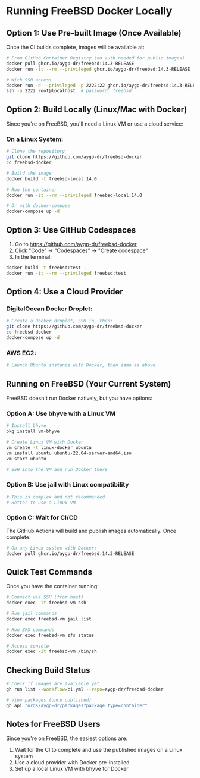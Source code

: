 # Running FreeBSD Docker Locally

## Option 1: Use Pre-built Image (Once Available)

Once the CI builds complete, images will be available at:
```bash
# From GitHub Container Registry (no auth needed for public images)
docker pull ghcr.io/aygp-dr/freebsd:14.3-RELEASE
docker run -it --rm --privileged ghcr.io/aygp-dr/freebsd:14.3-RELEASE

# With SSH access
docker run -d --privileged -p 2222:22 ghcr.io/aygp-dr/freebsd:14.3-RELEASE
ssh -p 2222 root@localhost  # password: freebsd
```

## Option 2: Build Locally (Linux/Mac with Docker)

Since you're on FreeBSD, you'll need a Linux VM or use a cloud service:

### On a Linux System:
```bash
# Clone the repository
git clone https://github.com/aygp-dr/freebsd-docker
cd freebsd-docker

# Build the image
docker build -t freebsd-local:14.0 .

# Run the container
docker run -it --rm --privileged freebsd-local:14.0

# Or with docker-compose
docker-compose up -d
```

## Option 3: Use GitHub Codespaces

1. Go to https://github.com/aygp-dr/freebsd-docker
2. Click "Code" → "Codespaces" → "Create codespace"
3. In the terminal:
```bash
docker build -t freebsd:test .
docker run -it --rm --privileged freebsd:test
```

## Option 4: Use a Cloud Provider

### DigitalOcean Docker Droplet:
```bash
# Create a Docker droplet, SSH in, then:
git clone https://github.com/aygp-dr/freebsd-docker
cd freebsd-docker
docker-compose up -d
```

### AWS EC2:
```bash
# Launch Ubuntu instance with Docker, then same as above
```

## Running on FreeBSD (Your Current System)

FreeBSD doesn't run Docker natively, but you have options:

### Option A: Use bhyve with a Linux VM
```bash
# Install bhyve
pkg install vm-bhyve

# Create Linux VM with Docker
vm create -t linux-docker ubuntu
vm install ubuntu ubuntu-22.04-server-amd64.iso
vm start ubuntu

# SSH into the VM and run Docker there
```

### Option B: Use jail with Linux compatibility
```bash
# This is complex and not recommended
# Better to use a Linux VM
```

### Option C: Wait for CI/CD
The GitHub Actions will build and publish images automatically. Once complete:
```bash
# On any Linux system with Docker:
docker pull ghcr.io/aygp-dr/freebsd:14.3-RELEASE
```

## Quick Test Commands

Once you have the container running:
```bash
# Connect via SSH (from host)
docker exec -it freebsd-vm ssh

# Run jail commands
docker exec freebsd-vm jail list

# Run ZFS commands  
docker exec freebsd-vm zfs status

# Access console
docker exec -it freebsd-vm /bin/sh
```

## Checking Build Status

```bash
# Check if images are available yet
gh run list --workflow=ci.yml --repo=aygp-dr/freebsd-docker

# View packages (once published)
gh api "orgs/aygp-dr/packages?package_type=container"
```

## Notes for FreeBSD Users

Since you're on FreeBSD, the easiest options are:
1. Wait for the CI to complete and use the published images on a Linux system
2. Use a cloud provider with Docker pre-installed
3. Set up a local Linux VM with bhyve for Docker